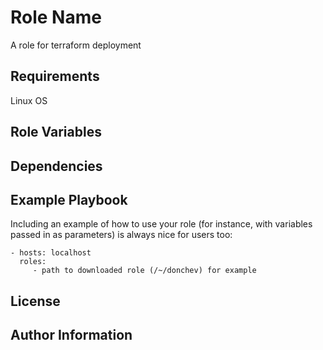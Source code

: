 Role Name
=========

A role for terraform deployment 

Requirements
------------

Linux OS

Role Variables
--------------


Dependencies
------------


Example Playbook
----------------

Including an example of how to use your role (for instance, with variables passed in as parameters) is always nice for users too:

    - hosts: localhost
      roles:
         - path to downloaded role (/~/donchev) for example

License
-------


Author Information
------------------


